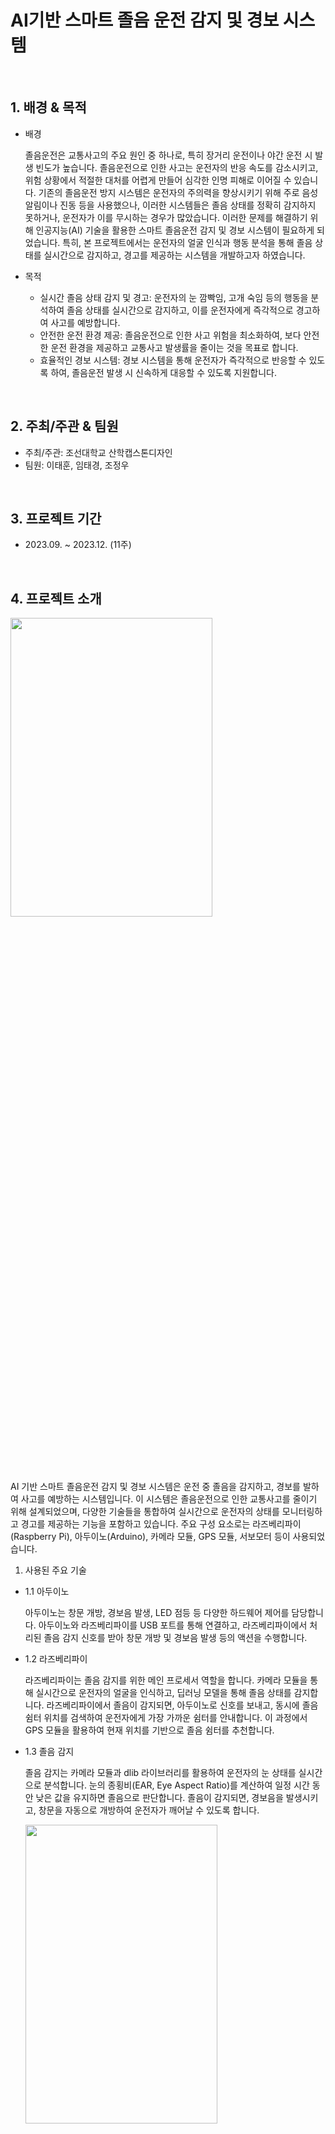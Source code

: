 # AI기반 스마트 졸음 운전 감지 및 경보 시스템

<br/>

## 1. 배경 & 목적

- 배경

    졸음운전은 교통사고의 주요 원인 중 하나로, 특히 장거리 운전이나 야간 운전 시 발생 빈도가 높습니다. 졸음운전으로 인한 사고는 운전자의 반응 속도를 감소시키고, 위험 상황에서 적절한 대처를 어렵게 만들어 심각한 인명 피해로 이어질 수 있습니다. 기존의 졸음운전 방지 시스템은 운전자의 주의력을 향상시키기 위해 주로 음성 알림이나 진동 등을 사용했으나, 이러한 시스템들은 졸음 상태를 정확히 감지하지 못하거나, 운전자가 이를 무시하는 경우가 많았습니다. 이러한 문제를 해결하기 위해 인공지능(AI) 기술을 활용한 스마트 졸음운전 감지 및 경보 시스템이 필요하게 되었습니다. 특히, 본 프로젝트에서는 운전자의 얼굴 인식과 행동 분석을 통해 졸음 상태를 실시간으로 감지하고, 경고를 제공하는 시스템을 개발하고자 하였습니다.

- 목적

     - 실시간 졸음 상태 감지 및 경고: 운전자의 눈 깜빡임, 고개 숙임 등의 행동을 분석하여 졸음 상태를 실시간으로 감지하고, 이를 운전자에게 즉각적으로 경고하여 사고를 예방합니다.
     - 안전한 운전 환경 제공: 졸음운전으로 인한 사고 위험을 최소화하여, 보다 안전한 운전 환경을 제공하고 교통사고 발생률을 줄이는 것을 목표로 합니다.
     - 효율적인 경보 시스템: 경보 시스템을 통해 운전자가 즉각적으로 반응할 수 있도록 하여, 졸음운전 발생 시 신속하게 대응할 수 있도록 지원합니다.

<br/>

## 2. 주최/주관 & 팀원

- 주최/주관: 조선대학교 산학캡스톤디자인
- 팀원: 이태훈, 임태경, 조정우

<br/>

## 3. 프로젝트 기간

- 2023.09. ~ 2023.12. (11주)

<br/>

## 4. 프로젝트 소개

<img src='./img/포스터.png' width='80%' height='35%'>

AI 기반 스마트 졸음운전 감지 및 경보 시스템은 운전 중 졸음을 감지하고, 경보를 발하여 사고를 예방하는 시스템입니다. 이 시스템은 졸음운전으로 인한 교통사고를 줄이기 위해 설계되었으며, 다양한 기술들을 통합하여 실시간으로 운전자의 상태를 모니터링하고 경고를 제공하는 기능을 포함하고 있습니다. 주요 구성 요소로는 라즈베리파이(Raspberry Pi), 아두이노(Arduino), 카메라 모듈, GPS 모듈, 서보모터 등이 사용되었습니다.

1. 사용된 주요 기술
 - 1.1 아두이노

    아두이노는 창문 개방, 경보음 발생, LED 점등 등 다양한 하드웨어 제어를 담당합니다. 아두이노와 라즈베리파이를 USB 포트를 통해 연결하고, 라즈베리파이에서 처리된 졸음 감지 신호를 받아 창문 개방 및 경보음 발생 등의 액션을 수행합니다.

 - 1.2 라즈베리파이

    라즈베리파이는 졸음 감지를 위한 메인 프로세서 역할을 합니다. 카메라 모듈을 통해 실시간으로 운전자의 얼굴을 인식하고, 딥러닝 모델을 통해 졸음 상태를 감지합니다. 라즈베리파이에서 졸음이 감지되면, 아두이노로 신호를 보내고, 동시에 졸음 쉼터 위치를 검색하여 운전자에게 가장 가까운 쉼터를 안내합니다. 이 과정에서 GPS 모듈을 활용하여 현재 위치를 기반으로 졸음 쉼터를 추천합니다.

 - 1.3 졸음 감지

    졸음 감지는 카메라 모듈과 dlib 라이브러리를 활용하여 운전자의 눈 상태를 실시간으로 분석합니다. 눈의 종횡비(EAR, Eye Aspect Ratio)를 계산하여 일정 시간 동안 낮은 값을 유지하면 졸음으로 판단합니다. 졸음이 감지되면, 경보음을 발생시키고, 창문을 자동으로 개방하여 운전자가 깨어날 수 있도록 합니다.

    <img src='./img/구성도.png' width='80%' height='35%'>


2. 주요 기능
 - 2.1 졸음 감지 및 경보

    시스템은 운전자의 눈을 실시간으로 모니터링하고, 졸음이 감지되면 경보음을 발생시키고, 창문을 개방합니다. 이와 동시에 LED를 점등하여 운전자에게 즉각적인 경고를 제공합니다.

    <img src='./img/졸음인식1.png' width='80%' height='35%'>


 - 2.2 졸음 쉼터 안내

    GPS 모듈을 활용하여 현재 위치를 파악하고, 가장 가까운 졸음 쉼터를 추천합니다. 라즈베리파이는 이 정보를 실시간으로 분석하고, 운전자에게 쉼터의 위치를 지도 형식으로 제공합니다. Folium 라이브러리를 사용하여 지도를 시각화하고, 운전자가 쉽게 쉼터를 찾을 수 있도록 도와줍니다.

    <img src='./img/졸음쉼터추천.png' width='80%' height='35%'>

    <img src='./img/졸음쉼터정보.png' width='80%' height='35%'>



 - 2.3 문자 전송

    졸음이 감지되면, 미리 설정된 번호로 경고 문자를 전송하는 기능도 포함되어 있습니다. 이는 Twilio API를 활용하여 구현되었으며, 긴급 상황 시 운전자의 지인에게 경고 메시지를 보낼 수 있습니다.

    <img src='./img/문자전송.png' width='40%' height='35%'>


    
3. 시연 및 결과

    이 시스템은 졸음 감지 및 경보, 창문 개방, 쉼터 안내 등 다양한 기능이 문제없이 작동함을 확인하였습니다. 라즈베리파이와 아두이노 간의 통신도 원활하게 이루어지며, 졸음 쉼터 추천 기능도 GPS 모듈을 활용해 정확하게 위치를 안내합니다. 최종적으로, 이 시스템은 운전 중 졸음으로 인한 사고를 효과적으로 예방할 수 있는 솔루션으로 자리 잡을 것입니다.

    <img src='./img/졸음상태시.png' width='80%' height='35%'>


<br/>

## 5. 프로젝트 담당 역할

- 얼굴 인식(졸음 인식) - 카메라

    OpenCV 라이브러리를 활용하여 실시간으로 사용자의 얼굴을 인식하고 졸음 여부를 판별하는 시스템을 구현했습니다. 얼굴 인식 기능은 운전자의 눈의 상태를 모니터링하여 눈의 종횡비(EAR, Eye Aspect Ratio)를 계산합니다. EAR 값이 일정 시간 동안 낮아지면 졸음 상태로 판단하고, 그 결과를 후속 시스템에 전달합니다. 이를 통해 운전 중 졸음을 감지하고, 즉각적인 경고를 제공하는 핵심 기능을 구현했습니다.

    주요 작업:
     - OpenCV를 이용한 실시간 얼굴 인식 및 졸음 감지 구현
     - 얼굴 랜드마크를 통해 눈의 위치를 추적하고, EAR 계산
     - 실시간 영상 처리 및 데이터 전송을 통해 졸음 여부 판단

- 졸음 쉼터 추천 - 데이터 기반 지도 시각화

    졸음이 감지되었을 때, 운전자에게 가장 가까운 졸음 쉼터를 추천하는 기능을 구현했습니다. 이 기능은 공공데이터 포털에서 제공된 졸음 쉼터 데이터를 활용하여 구현되었으며, Folium 라이브러리를 통해 지도 위에 시각화되었습니다. 운전자가 졸음 상태에 빠지면, 현재 위치에서 가장 가까운 쉼터를 찾아 안내함으로써 안전한 휴식을 취할 수 있도록 도와줍니다.

    주요 작업:
     - 전국 졸음 쉼터 데이터를 수집 및 전처리
     - Folium을 이용한 졸음 쉼터의 지도 시각화
     - 유클리디안 거리 계산을 통해 가장 가까운 졸음 쉼터 추천 기능 구현


<br/>